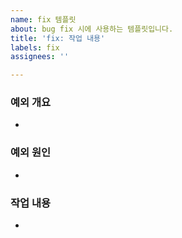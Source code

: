 ```yaml
---
name: fix 템플릿
about: bug fix 시에 사용하는 템플릿입니다.
title: 'fix: 작업 내용'
labels: fix
assignees: ''

---
```


### 예외 개요
- 

### 예외 원인
- 

### 작업 내용
-
